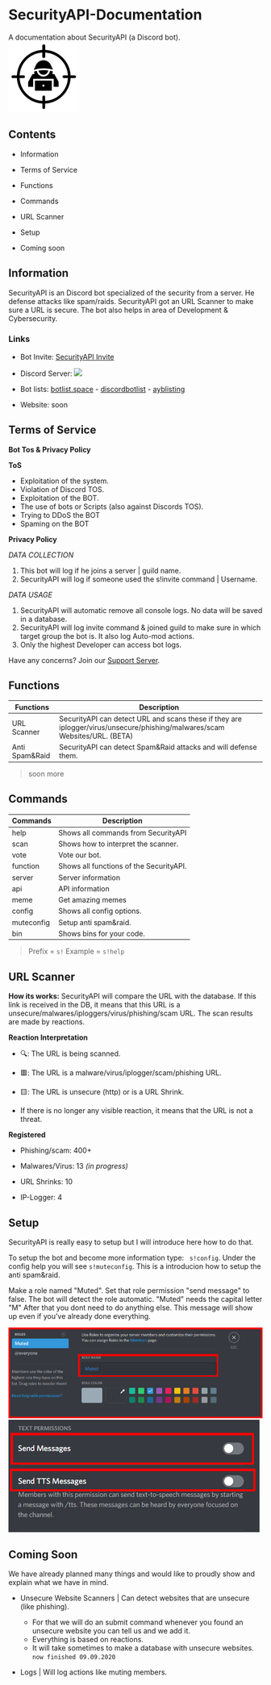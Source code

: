 # SecurityAPI-Documentation
A documentation about SecurityAPI (a Discord bot).                           
<img src="other/pics/SecurityApiIcon.png?raw=true">
## Contents

- Information

- Terms of Service

- Functions

- Commands

- URL Scanner

- Setup

- Coming soon


## Information

SecurityAPI is an Discord bot specialized of the security from a server.
He defense attacks like spam/raids.
SecurityAPI got an URL Scanner to make sure a URL is secure.
The bot also helps in area of Development & Cybersecurity.

### Links

- Bot Invite: [SecurityAPI Invite](https://discord.com/api/oauth2/authorize?client_id=748562664200077342&permissions=8&scope=bot)

- Discord Server: [<img src="https://discordapp.com/api/guilds/748588988738306219/widget.png">](https://discord.gg/5sBDQKN)


- Bot lists: [botlist.space](https://botlist.space/bot/748562664200077342) - [discordbotlist](https://discordbotlist.com/bots/securityapi) - [ayblisting](https://ayblisting.com/bots/748562664200077342)

- Website: soon

## Terms of Service

**Bot Tos & Privacy Policy**

**ToS**
- Exploitation of the system.
- Violation of Discord TOS.
- Exploitation of the BOT.
- The use of bots or Scripts (also against Discords TOS).
- Trying to DDoS the BOT
- Spaming on the BOT

**Privacy Policy**

_DATA COLLECTION_
1) This bot will log if he joins a server | guild name.
2) SecurityAPI will log if someone used the s!invite command | Username.

_DATA USAGE_
1) SecurityAPI will automatic remove all console logs. No data will be saved in a database.
2) SecurityAPI will log invite command & joined guild to make sure in which target group the bot is. It also log Auto-mod actions.
3) Only the highest Developer can access bot logs.

Have any concerns? Join our [Support Server](https://discord.gg/5sBDQKN).

## Functions

Functions|Description|
|-------|-----------|
|URL Scanner|SecurityAPI can detect URL and scans these if they are iplogger/virus/unsecure/phishing/malwares/scam Websites/URL. (BETA)|
|Anti Spam&Raid|SecurityAPI can detect Spam&Raid attacks and will defense them.|
> soon more

## Commands
Commands|Description|
|-------|-----------|
|help|Shows all commands from SecurityAPI|
|scan|Shows how to interpret the scanner.|
|vote|Vote our bot.|
|function|Shows all functions of the SecurityAPI.|
|server| Server information|
|api| API information|
|meme| Get amazing memes|
|config| Shows all config options.|
|muteconfig | Setup anti spam&raid.|
|bin | Shows bins for your code.|

> Prefix = `s!`
> Example = `s!help`

## URL Scanner

**How its works:**
 SecurityAPI will compare the URL with the database. If this link is received in the DB, it means that this URL is a unsecure/malwares/iploggers/virus/phishing/scam URL. The scan results are made by reactions.

**Reaction Interpretation**
- 🔍: The URL is being scanned.

- 🟥: The URL is a malware/virus/iplogger/scam/phishing URL.

- 🟨: The URL is unsecure (http) or is a URL Shrink.

- If there is no longer any visible reaction, it means that the URL is not a threat.

**Registered**

- Phishing/scam: 400+

- Malwares/Virus: 13 *(in progress)*

- URL Shrinks: 10

- IP-Logger: 4

## Setup

SecurityAPI is really easy to setup but I will introduce here how to do that.

To setup the bot and become more information type: ``` s!config```. Under the config help you will see `s!muteconfig`. This is a introducion how to setup the anti spam&raid.


Make a role named "Muted". Set that role permission "send message" to false. The bot will detect the role automatic. "Muted" needs the capital letter "M" 
After that you dont need to do anything else. This message will show up even if you've already done everything.

<img src="other/pics/mutedrole1.PNG?raw=true">

<img src="other/pics/sendmessagefalse.PNG?raw=true">

## Coming Soon

We have already planned many things and would like to proudly show and explain what we have in mind.

- Unsecure Website Scanners | Can detect websites that are unsecure (like phishing).
  - For that we will do an submit command whenever you found an unsecure website you can tell us and we add it.
  - Everything is based on reactions.
  - It will take sometimes to make a database with unsecure websites. `now finished 09.09.2020`

- Logs | Will log actions like muting members.











